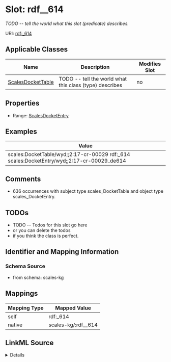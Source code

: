 

# Slot: rdf__614


_TODO -- tell the world what this slot (predicate) describes._





URI: [rdf:_614](http://www.w3.org/1999/02/22-rdf-syntax-ns#_614)



<!-- no inheritance hierarchy -->





## Applicable Classes

| Name | Description | Modifies Slot |
| --- | --- | --- |
| [ScalesDocketTable](../classes/ScalesDocketTable.md) | TODO -- tell the world what this class (type) describes |  no  |







## Properties

* Range: [ScalesDocketEntry](../classes/ScalesDocketEntry.md)






## Examples

| Value |
| --- |
| scales:DocketTable/wyd;;2:17-cr-00029 rdf:_614 scales:DocketEntry/wyd;;2:17-cr-00029_de614 |

## Comments

* 636 occurrences with subject type scales_DocketTable and object type scales_DocketEntry.

## TODOs

* TODO -- Todos for this slot go here
* or you can delete the todos
* if you think the class is perfect.

## Identifier and Mapping Information







### Schema Source


* from schema: scales-kg




## Mappings

| Mapping Type | Mapped Value |
| ---  | ---  |
| self | rdf:_614 |
| native | scales-kg/:rdf__614 |




## LinkML Source

<details>
```yaml
name: rdf__614
description: TODO -- tell the world what this slot (predicate) describes.
todos:
- TODO -- Todos for this slot go here
- or you can delete the todos
- if you think the class is perfect.
comments:
- 636 occurrences with subject type scales_DocketTable and object type scales_DocketEntry.
examples:
- value: scales:DocketTable/wyd;;2:17-cr-00029 rdf:_614 scales:DocketEntry/wyd;;2:17-cr-00029_de614
from_schema: scales-kg
rank: 1000
slot_uri: rdf:_614
alias: rdf__614
domain_of:
- scales_DocketTable
range: scales_DocketEntry

```
</details>